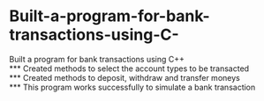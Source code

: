 # Built-a-program-for-bank-transactions-using-C-
Built a program for bank transactions using C++  
*** Created methods to select the account types to be transacted  
*** Created methods to deposit, withdraw and transfer moneys  
*** This program works successfully to simulate a bank transaction  
